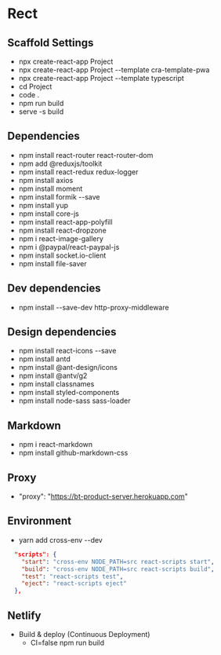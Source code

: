 # Rect

## Scaffold Settings

- npx create-react-app Project
- npx create-react-app Project --template cra-template-pwa
- npx create-react-app Project --template typescript
- cd Project
- code .
- npm run build
- serve -s build

## Dependencies

- npm install react-router react-router-dom
- npm add @reduxjs/toolkit
- npm install react-redux redux-logger
- npm install axios
- npm install moment
- npm install formik --save
- npm install yup
- npm install core-js
- npm install react-app-polyfill
- npm install react-dropzone
- npm i react-image-gallery
- npm i @paypal/react-paypal-js
- npm install socket.io-client
- npm install file-saver

## Dev dependencies

- npm install --save-dev http-proxy-middleware

## Design dependencies

- npm install react-icons --save
- npm install antd
- npm install @ant-design/icons
- npm install @antv/g2
- npm install classnames
- npm install styled-components
- npm install node-sass sass-loader

## Markdown

- npm i react-markdown
- npm install github-markdown-css

## Proxy

- "proxy": "https://bt-product-server.herokuapp.com"

## Environment

- yarn add cross-env --dev

```json
  "scripts": {
    "start": "cross-env NODE_PATH=src react-scripts start",
    "build": "cross-env NODE_PATH=src react-scripts build",
    "test": "react-scripts test",
    "eject": "react-scripts eject"
  },
```

## Netlify

- Build & deploy (Continuous Deployment)
  - CI=false npm run build
